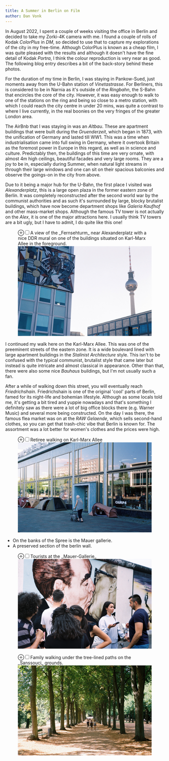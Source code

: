 ```yaml
---
title: A Summer in Berlin on Film
author: Dan Vonk
---
```


In August 2022, I spent a couple of weeks visiting the office in Berlin and decided
to take my Zorki-4K camera with me. I found a couple of rolls of Kodak _ColorPlus_ in _DM_, so 
decided to use that to capture my explorations of the city in my free-time. 
Although ColorPlus is known as a cheap film, I was quite pleased with the results and although
it doesn't have the fine detail of Kodak _Portra_, I think the colour reproduction is very near
as good. The following blog entry describes a bit of the back-story behind these photos.

For the duration of my time in Berlin, I was staying in Pankow-Sued, just moments
away from the U-Bahn station of _Vinetastrasse_. For Berliners, this is considered to be in Narnia
as it's outside of the _Ringbahn_, the S-Bahn that encircles the core of the city. However, it was
easy enough to walk to one of the stations on the ring and being so close to a metro station, with
which I could reach the city centre in under 20 mins, was quite a contrast to where I live currently,
in the real boonies on the very fringes of the greater London area.

The AirBnb that I was staying in was an _Altbau_. These are apartment buildings that were built during the _Gruenderzeit_,
which began in 1873, with the unification of Germany and lasted till WW1. This was a time when industrialisation
came into full swing in Germany, where it overtook Britain as the foremost power in Europe in this regard, as well
as in science and culture. Predictably then, the buildings of this time are very ornate, with almost 4m high ceilings,
beautiful facades and very large rooms. They are a joy to be in, especially during Summer, when natural light streams
in through their large windows and one can sit on their spacious balconies and observe the goings-on in the city from above.

Due to it being a major hub for the U-Bahn, the first place I visited was _Alexanderplatz_, this is a large open plaza in the former eastern zone of Berlin. It was
completely reconstructed after the second world war by the communist authorities and as such it's surrounded by large, blocky
brutalist buildings, which have now become department shops like _Galeria Kaufhof_ and other mass-market shops. Although the
famous TV tower is not actually on the _Alex_, it is one of the major attractions here. I usually think TV towers are a bit
ugly, but I have to admit, I do quite like this one!

<figure>
    <label for="alexanderplatz" class="margin-toggle">&#8853;</label><input type="checkbox" id="alexanderplatz" class="margin-toggle"/><span class="marginnote">A view of the _Fernsehturm_
    near Alexanderplatz with a nice DDR mural on one of the buildings situated on Karl-Marx Allee in the foreground.</span>
    <img src="/images/000005.JPG" alt="Fernsehturm bei Alexanderplatz" />
</figure>

I continued my walk here on the Karl-Marx Allee. This was one of the preeminent streets of the eastern zone. It is a wide
boulevard lined with large apartment buildings in the _Stalinist Architecture_ style. This isn't to be confused with the
typical communist, brutalist style that came later but instead is quite intricate and almost classical in appearance. Other than
that, there were also some nice _Bauhaus_ buildings, but I'm not usually such a fan. 

After a while of walking down this street, you will eventually reach _Friedrichshain_. Friedrichshain is one of the original 'cool' 
parts of Berlin, famed for its night-life and bohemian lifestyle. Although as some locals told me, it's getting a bit tired and yuppie nowadays
and that's something I definitely saw as there were a lot of big office blocks there (e.g. Warner Music) and several more being constructed.
On the day I was there, the famous flea market was on at the _RAW Gelaende_, which sells second-hand clothes, so you can get that trash-chic
vibe that Berlin is known for. The assortment was a lot better for women's clothes and the prices were high.

<figure>
    <label for="kmallee" class="margin-toggle">&#8853;</label><input type="checkbox" id="kmallee" class="margin-toggle"/><span class="marginnote">Retiree walking on Karl-Marx Allee</span>
    <img src="/images/000006.JPG" alt="Retiree on KM-Allee" />
</figure>

- On the banks of the Spree is the Mauer gallerie.
- A preserved section of the berlin wall.

<figure>
    <label for="mauer" class="margin-toggle">&#8853;</label><input type="checkbox" id="mauer" class="margin-toggle"/><span class="marginnote">Tourists at the _Mauer-Gallerie_</span>
    <img src="/images/000032.JPG" alt="Tourists at the famous kissing mural on the berlin wall." />
</figure>

<figure>
    <label for="sanssouci" class="margin-toggle">&#8853;</label><input type="checkbox" id="sanssouci" class="margin-toggle"/><span class="marginnote">Family walking under the tree-lined paths on the _Sanssouci_ grounds.</span>
    <img src="/images/000040.JPG" alt="Tree-lined path in Sanssouci" />
</figure>



